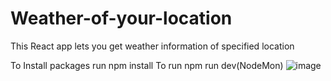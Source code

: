 # Weather-of-your-location

This React app lets you get weather information of specified location

To Install packages run npm install
To run npm run dev(NodeMon)
![image](https://github.com/ganeshprab/Weather-of-your-location/assets/51465552/adf7d06a-bba2-404f-a3e7-1f05f36da5c6)
